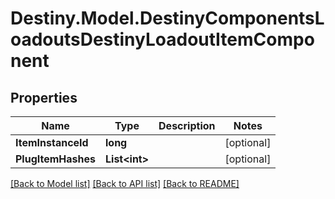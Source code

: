 # Destiny.Model.DestinyComponentsLoadoutsDestinyLoadoutItemComponent

## Properties

Name | Type | Description | Notes
------------ | ------------- | ------------- | -------------
**ItemInstanceId** | **long** |  | [optional] 
**PlugItemHashes** | **List&lt;int&gt;** |  | [optional] 

[[Back to Model list]](../README.md#documentation-for-models) [[Back to API list]](../README.md#documentation-for-api-endpoints) [[Back to README]](../README.md)

